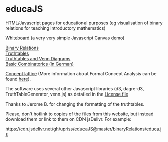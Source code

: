 # educaJS

HTML/Javascript pages for educational purposes 
(eg visualisation of binary relations for teaching introductory mathematics) 

<a href="https://upriss.github.io/educaJS/whiteboard/drawing.html">Whiteboard</a>
(a very very simple Javascript Canvas demo)
<p>
<a href="https://upriss.github.io/educaJS/binaryRelations/binRel.html">
Binary Relations</a><br>

<a href="https://upriss.github.io/educaJS/binaryRelations/booleanOps.html">
Truthtables</a><br>

<a href="https://upriss.github.io/educaJS/binaryRelations/booleanOps.html?plusVenn=yes">
Truthtables and Venn Diagrams</a><br>

<a href="https://upriss.github.io/educaJS/binaryRelations/kombinatorik.html">
Basic Combinatorics (in German)</a><br>

<a href="https://upriss.github.io/educaJS/binaryRelations/binRel.html?ttype=fca&graph=%7B%5Bgreen%2Cblue%5D%2C%20%5Borange%2Cred%5D%2C%20%5Bgreen%2Cblue%5D%2C%20%5Borange%2Cyellow%5D%2C%20%5Bviolet%2Cblue%5D%2C%20%5Bviolet%2Cred%5D%2C%20%5Bgreen%2Cyellow%5D%7D%20%0A">Concept lattice</a> (More information about Formal Concept Analysis can be found <a href="https://www.upriss.org.uk/fca/fca.html">here</a>).<br>

The software uses several other Javascript libraries (d3, dagre-d3, TruthTableGenerator,
venn.js) as detailed in the 
<a href="https://upriss.github.io/educaJS/LICENSE.txt">License file</a>
<p>
Thanks to Jerome B. for changing the formatting of the truthtables.
<p>
Please, don't hotlink to copies of the files from this website, but instead
download them or link to them on CDN jsDelivr. For example:

https://cdn.jsdelivr.net/gh/upriss/educaJS@master/binaryRelations/educa.js